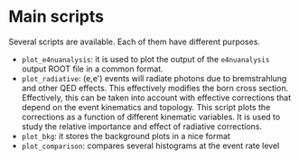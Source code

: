 # Main scripts
Several scripts are available. Each of them have different purposes. 
- `plot_e4nuanalysis`: it is used to plot the output of the `e4nuanalysis` output ROOT file in a common format. 
- `plot_radiative`: (e,e') events will radiate photons due to bremstrahlung and other QED effects. This effectively modifies the born cross section. Effectively, this can be taken into account with effective corrections that depend on the event kinematics and topology. This script plots the corrections as a function of different kinematic variables. It is used to study the relative importance and effect of radiative corrections. 
- `plot_bkg`: it stores the background plots in a nice format
- `plot_comparison`: compares several histograms at the event rate level